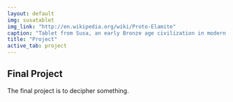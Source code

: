 ```yaml
---
layout: default
img: susatablet
img_link: "http://en.wikipedia.org/wiki/Proto-Elamite"
caption: "Tablet from Susa, an early Bronze age civilization in modern day Iran. Undeciphered."
title: "Project"
active_tab: project
---
```


Final Project
-------------

The final project is to decipher something.

